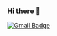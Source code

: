 ### Hi there 👋

[![Gmail Badge](https://img.shields.io/badge/Gmail-d14836?style=flat-square&logo=Gmail&logoColor=white&link=mailto:sohyun9945@gmail.com)](mailto:sohyun9945@gmail.com)